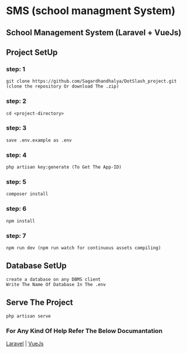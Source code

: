 # SMS (school managment System)

## School Management System (Laravel + VueJs)

## Project SetUp

### step: 1

```
git clone https://github.com/Sagardhandhalya/DotSlash_project.git (clone the repository Or download The .zip)
```
### step: 2

```
cd <project-directory>
````
### step: 3

```
save .env.example as .env
 ```
 ### step: 4
 
```
php artisan key:generate (To Get The App-ID)
```
### step: 5

```
composer install
```
### step: 6

```
npm install
```
### step: 7

```
npm run dev (npm run watch for continuous assets compiling)
```


## Database SetUp
```
create a database on any DBMS client
Write The Name Of Database In The .env
```

## Serve The Project
```
php artisan serve
```

### For Any Kind Of Help Refer The Below Documantation <br />
[Laravel](https://laravel.com/) |
[VueJs](https://vuejs.org/)
